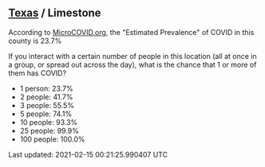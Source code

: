 
## [Texas](/united-states/texas) / Limestone

According to [MicroCOVID.org](http://microcovid.org),
the "Estimated Prevalence" of COVID in this county is 23.7%

If you interact with a certain number of people in this location
(all at once in a group, or spread out across the day), what is the chance that
1 or more of them has COVID?

- 1 person: 23.7%
- 2 people: 41.7%
- 3 people: 55.5%
- 5 people: 74.1%
- 10 people: 93.3%
- 25 people: 99.9%
- 100 people: 100.0%

Last updated: 2021-02-15 00:21:25.990407 UTC
